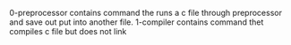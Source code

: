 0-preprocessor contains command the runs a c file through preprocessor and save out put into another file.
1-compiler contains command thet compiles c file but does not link
